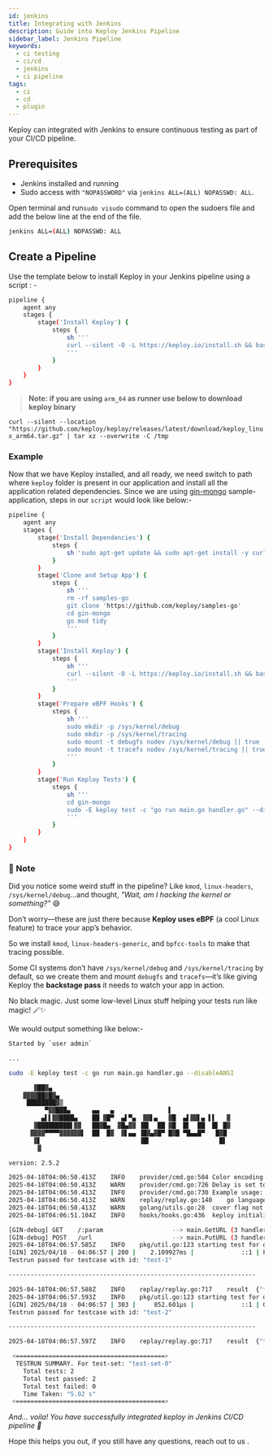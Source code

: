 ```yaml
---
id: jenkins
title: Integrating with Jenkins
description: Guide into Keploy Jenkins Pipeline
sidebar_label: Jenkins Pipeline
keywords:
  - ci testing
  - ci/cd
  - jenkins
  - ci pipeline
tags:
  - ci
  - cd
  - plugin
---
```


Keploy can integrated with Jenkins to ensure continuous testing as part of your CI/CD pipeline.

## Prerequisites

- Jenkins installed and running
- Sudo access with `"NOPASSWORD"` via `jenkins ALL=(ALL) NOPASSWD: ALL`.

Open terminal and run`sudo visudo` command to open the sudoers file and add the below line at the end of the file.

```sh
jenkins ALL=(ALL) NOPASSWD: ALL
```

## Create a Pipeline

Use the template below to install Keploy in your Jenkins pipeline using a script : -

```sh
pipeline {
    agent any
    stages {
        stage('Install Keploy') {
            steps {
                sh '''
                curl --silent -O -L https://keploy.io/install.sh && bash install.sh
                '''
            }
        }
    }
}

```

> **Note: if you are using `arm_64` as runner use below to download keploy binary**

`curl --silent --location "https://github.com/keploy/keploy/releases/latest/download/keploy_linux_arm64.tar.gz" | tar xz --overwrite -C /tmp`

### Example

Now that we have Keploy installed, and all ready, we need switch to path where `keploy` folder is present in our application and install all the application related dependencies. Since we are using [gin-mongo](https://github.com/keploy/samples-go/tree/main/gin-mongo) sample-application, steps in our `script` would look like below:-

```sh
pipeline {
    agent any
    stages {
        stage('Install Dependencies') {
            steps {
                sh 'sudo apt-get update && sudo apt-get install -y curl kmod linux-headers-generic bpfcc-tools git golang-go'
            }
        }
        stage('Clone and Setup App') {
            steps {
                sh '''
                rm -rf samples-go
                git clone 'https://github.com/keploy/samples-go'
                cd gin-mongo
                go mod tidy
                '''
            }
        }
        stage('Install Keploy') {
            steps {
                sh '''
                curl --silent -O -L https://keploy.io/install.sh && bash install.sh
                '''
            }
        }
        stage('Prepare eBPF Hooks') {
            steps {
                sh '''
                sudo mkdir -p /sys/kernel/debug
                sudo mkdir -p /sys/kernel/tracing
                sudo mount -t debugfs nodev /sys/kernel/debug || true
                sudo mount -t tracefs nodev /sys/kernel/tracing || true
                '''
            }
        }
        stage('Run Keploy Tests') {
            steps {
                sh '''
                cd gin-mongo
                sudo -E keploy test -c "go run main.go handler.go" --disableANSI
                '''
            }
        }
    }
}

```

### 📝 Note

Did you notice some weird stuff in the pipeline? Like `kmod`, `linux-headers`, `/sys/kernel/debug`...and thought, _"Wait, am I hacking the kernel or something?"_ 😅

Don’t worry—these are just there because **Keploy uses eBPF** (a cool Linux feature) to trace your app’s behavior.

So we install `kmod`, `linux-headers-generic`, and `bpfcc-tools` to make that tracing possible.

Some CI systems don’t have `/sys/kernel/debug` and `/sys/kernel/tracing` by default, so we create them and mount `debugfs` and `tracefs`—it’s like giving Keploy the **backstage pass** it needs to watch your app in action.

No black magic. Just some low-level Linux stuff helping your tests run like magic! 🪄✨

We would output something like below:-

```sh
Started by `user admin`

...

sudo -E keploy test -c go run main.go handler.go --disableANSI

       ▓██▓▄
    ▓▓▓▓██▓█▓▄
     ████████▓▒
          ▀▓▓███▄      ▄▄   ▄               ▌
         ▄▌▌▓▓████▄    ██ ▓█▀  ▄▌▀▄  ▓▓▌▄   ▓█  ▄▌▓▓▌▄ ▌▌   ▓
       ▓█████████▌▓▓   ██▓█▄  ▓█▄▓▓ ▐█▌  ██ ▓█  █▌  ██  █▌ █▓
      ▓▓▓▓▀▀▀▀▓▓▓▓▓▓▌  ██  █▓  ▓▌▄▄ ▐█▓▄▓█▀ █▓█ ▀█▄▄█▀   █▓█
       ▓▌                           ▐█▌                   █▌
        ▓

version: 2.5.2

2025-04-18T04:06:50.413Z	INFO	provider/cmd.go:504	Color encoding is disabled
2025-04-18T04:06:50.413Z	WARN	provider/cmd.go:726	Delay is set to 5 seconds, incase your app takes more time to start use --delay to set custom delay
2025-04-18T04:06:50.413Z	INFO	provider/cmd.go:730	Example usage: keploy test -c "/path/to/user/app" --delay 6
2025-04-18T04:06:50.413Z	WARN	replay/replay.go:140	go language detected. please use --language to manually set the language if needed
2025-04-18T04:06:50.413Z	WARN	golang/utils.go:28	cover flag not found in command, skipping coverage calculation
2025-04-18T04:06:51.104Z	INFO	hooks/hooks.go:436	keploy initialized and probes added to the kernel.

[GIN-debug] GET    /:param                   --> main.GetURL (3 handlers)
[GIN-debug] POST   /url                      --> main.PutURL (3 handlers)
2025-04-18T04:06:57.585Z	INFO	pkg/util.go:123	starting test for of	{"test case": "[test-1]", "test set": "[test-set-0]"}
[GIN] 2025/04/18 - 04:06:57 | 200 |    2.109927ms |             ::1 | POST     "/url"
Testrun passed for testcase with id: "test-1"

--------------------------------------------------------------------

2025-04-18T04:06:57.588Z	INFO	replay/replay.go:717	result	{"testcase id": "[test-1]", "testset id": "[test-set-0]", "passed": "[true]"}
2025-04-18T04:06:57.593Z	INFO	pkg/util.go:123	starting test for of	{"test case": "[test-2]", "test set": "[test-set-0]"}
[GIN] 2025/04/18 - 04:06:57 | 303 |     852.601µs |             ::1 | GET      "/Lhr4BWAi"
Testrun passed for testcase with id: "test-2"

--------------------------------------------------------------------

2025-04-18T04:06:57.597Z	INFO	replay/replay.go:717	result	{"testcase id": "[test-2]", "testset id": "[test-set-0]", "passed": "[true]"}

 <=========================================>
  TESTRUN SUMMARY. For test-set: "test-set-0"
	Total tests: 2
	Total test passed: 2
	Total test failed: 0
	Time Taken: "5.02 s"
 <=========================================>
```

_And... voila! You have successfully integrated keploy in Jenkins CI/CD pipeline 🌟_

Hope this helps you out, if you still have any questions, reach out to us .
